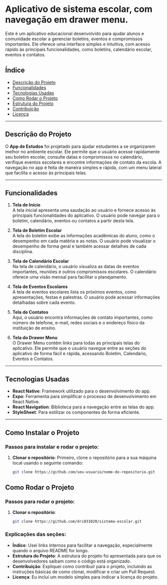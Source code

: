 # **Aplicativo de sistema escolar, com navegação em drawer menu.**

Este é um aplicativo educacional desenvolvido para ajudar alunos e comunidade escolar a gerenciar boletins, eventos e compromissos importantes. Ele oferece uma interface simples e intuitiva, com acesso rápido às principais funcionalidades, como boletins, calendário escolar, eventos e contatos.

## Índice

- [Descrição do Projeto](#descrição-do-projeto)
- [Funcionalidades](#funcionalidades)
- [Tecnologias Usadas](#tecnologias-usadas)
- [Como Rodar o Projeto](#como-rodar-o-projeto)
- [Estrutura do Projeto](#estrutura-do-projeto)
- [Contribuição](#contribuição)
- [Licença](#licença)

---

## **Descrição do Projeto**

O **App de Estudos** foi projetado para ajudar estudantes a se organizarem melhor no ambiente escolar. Ele permite que o usuário acesse rapidamente seu boletim escolar, consulte datas e compromissos no calendário, verifique eventos escolares e encontre informações de contato da escola. A navegação no app é feita de maneira simples e rápida, com um menu lateral que facilita o acesso às principais telas.

---

## **Funcionalidades**

1. **Tela de Início**  
   A tela inicial apresenta uma saudação ao usuário e fornece acesso às principais funcionalidades do aplicativo. O usuário pode navegar para o boletim, calendário, eventos ou contatos a partir desta tela.

2. **Tela de Boletim Escolar**  
   A tela do boletim exibe as informações acadêmicas do aluno, como o desempenho em cada matéria e as notas. O usuário pode visualizar o desempenho de forma geral e também acessar detalhes de cada disciplina.

3. **Tela de Calendário Escolar**  
   Na tela de calendário, o usuário visualiza as datas de eventos importantes, reuniões e outros compromissos escolares. O calendário oferece uma visão mensal para facilitar o planejamento.

4. **Tela de Eventos Escolares**  
   A tela de eventos escolares lista os próximos eventos, como apresentações, festas e palestras. O usuário pode acessar informações detalhadas sobre cada evento.

5. **Tela de Contatos**  
   Aqui, o usuário encontra informações de contato importantes, como número de telefone, e-mail, redes sociais e o endereço físico da instituição de ensino.

6. **Tela do Drawer Menu**  
   O Drawer Menu contém links para todas as principais telas do aplicativo. Ele permite que o usuário navegue entre as seções do aplicativo de forma fácil e rápida, acessando Boletim, Calendário, Eventos e Contatos.

---

## **Tecnologias Usadas**

- **React Native**: Framework utilizado para o desenvolvimento do app.
- **Expo**: Ferramenta para simplificar o processo de desenvolvimento em React Native.
- **React Navigation**: Biblioteca para a navegação entre as telas do app.
- **StyleSheet**: Para estilizar os componentes de forma eficiente.

---
## Como Instalar o Projeto

### Passos para instalar e rodar o projeto:

1. **Clonar o repositório**:
   Primeiro, clone o repositório para a sua máquina local usando o seguinte comando:
   ```bash
   git clone https://github.com/seu-usuario/nome-do-repositorio.git

## **Como Rodar o Projeto**

### Passos para rodar o projeto:

1. **Clonar o repositório**:
   ```bash
   git clone https://github.com/dri031020/sistema-escolar.git

   
### Explicações das seções:

- **Índice**: Usei links internos para facilitar a navegação, especialmente quando o arquivo README for longo.
- **Estrutura do Projeto**: A estrutura do projeto foi apresentada para que os desenvolvedores saibam como o código está organizado.
- **Contribuição**: Expliquei como contribuir para o projeto, incluindo as instruções básicas de como clonar, modificar e criar um Pull Request.
- **Licença**: Eu incluí um modelo simples para indicar a licença do projeto.



